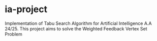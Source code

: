 # ia-project
Implementation of Tabu Search Algorithm for Artificial Intelligence A.A 24/25. This project aims to solve the Weighted Feedback Vertex Set Problem
